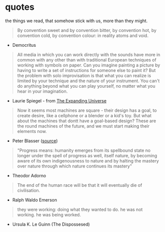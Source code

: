 # quotes

the things we read, that somehow stick with us, more than they might.

> By convention sweet and by convention bitter, by convention hot, by convention cold, by convention colour: in reality atoms and void.

- Democritus

> All media in which you can work directly with the sounds have more in common with any other than with traditional European techniques of working with symbols on paper. Can you imagine painting a picture by having to write a set of instructions for someone else to paint it? But the problem with solo improvisation is that what you can realize is limited by your technique and the nature of your instrument. You can't do anything beyond what you can play yourself, no matter what you hear in your imagination.

- Laurie Spiegel - from [The Expanding Universe](retiary.org/expanding_universe)

> Now it seems most machines are square - their design has a goal, to create desire, like a cellphone or a blender or a kid's toy. But what about the machines that dontt have a goal-based design? These are the round machines of the future, and we must start making their elements now.

- Peter Blasser ([source](https://rhizome.org/editorial/2011/feb/02/psychic-circuits-peter-blasser-ciat-lonbarde/))

> "Progress means: humanity emerges from its spellbound state no longer under the spell of progress as well, itself nature, by becoming aware of its own indigenousness to nature and by halting the mastery over nature through which nature continues its mastery"

- Theodor Adorno

> The end of the human race will be that it will eventually die of civilisation.

- Ralph Waldo Emerson

> they were working: doing what they wanted to do. he was not working. he was being worked.

- Ursula K. Le Guinn (The Dispossesed)

